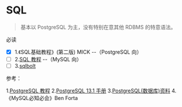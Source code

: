 # SQL

> 基本以 PostgreSQL 为主，没有特别在意其他 RDBMS 的特意语法。

必读

- [x] 1.《SQL基础教程》(第二版) MICK --（PostgreSQL 向）
- [ ] 2.[SQL 教程](https://www.runoob.com/sql/sql-tutorial.html) --（MySQL 向）
- [ ] 3.[sqlbolt](https://sqlbolt.com/)

参考：

1.[PostgreSQL 教程](https://www.runoob.com/postgresql/postgresql-tutorial.html)
2.[PostgreSQL 13.1 手册](http://www.postgres.cn/docs/13/index.html)
3.[PostgreSQL(数据库)资料](https://github.com/ty4z2008/Qix/blob/master/pg.md)
4.《MySQL必知必会》Ben Forta
